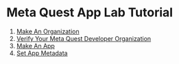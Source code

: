 # Meta Quest App Lab Tutorial
1. [Make An Organization](https://github.com/Prutuo/AppLab/blob/main/CreateOrganization.md)
2. [Verify Your Meta Quest Developer Organization](https://github.com/Prutuo/AppLab/blob/main/Verification.md)
3. [Make An App](https://github.com/Prutuo/AppLab/blob/main/MakeAnApp.md)
4. [Set App Metadata](https://github.com/Prutuo/AppLab/blob/main/AppMetadata.md)
